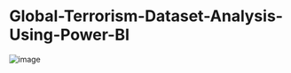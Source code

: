 # Global-Terrorism-Dataset-Analysis-Using-Power-BI
![image](https://github.com/MageshR2004/Global-Terrorism-Dataset-Analysis-Using-Power-BI/assets/164488804/8d1695d5-9882-4b4d-a453-41d3aac79ebe)
